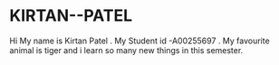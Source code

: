 # KIRTAN--PATEL
Hi My name is Kirtan Patel . My Student id -A00255697 . My favourite animal is tiger and i learn so many new things in this semester.
